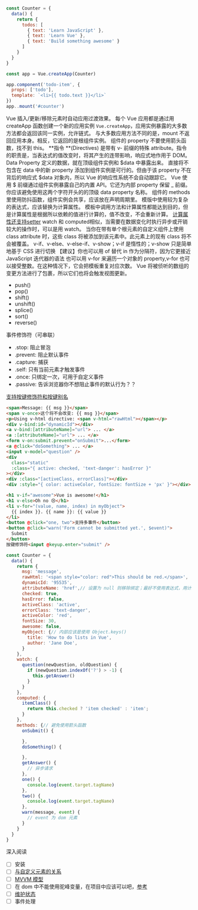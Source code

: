 


```javascript

const Counter = {
  data() {
    return {
      todos: [
        { text: 'Learn JavaScript' },
        { text: 'Learn Vue' },
        { text: 'Build something awesome' }
      ]
    }
  }
}

const app = Vue.createApp(Counter)

app.component('todo-item', {
  props: ['todo'],
  template: `<li>{{ todo.text }}</li>`
})
app..mount('#counter')
```


Vue 插入/更新/移除元素时自动应用过渡效果。
每个 Vue 应用都是通过用 createApp 函数创建一个新的应用实例 `Vue.createApp`，应用实例暴露的大多数方法都会返回该同一实例，允许链式。
与大多数应用方法不同的是，mount 不返回应用本身。相反，它返回的是根组件实例。
组件的 property 不要使用箭头函数，找不到 this。
**指令 **(Directives) 是带有 v- 前缀的特殊 attribute。指令的职责是，当表达式的值改变时，将其产生的连带影响，响应式地作用于 DOM。
Data Property 定义的数据，就在顶级组件实例和 $data 中暴露出来。
直接将不包含在 data 中的新 property 添加到组件实例是可行的。但由于该 property 不在背后的响应式 $data 对象内，所以 Vue 的响应性系统不会自动跟踪它。
Vue 使用 $ 前缀通过组件实例暴露自己的内置 API。它还为内部 property 保留 _ 前缀。你应该避免使用这两个字符开头的的顶级 data property 名称。
组件的 methods 里使用防抖函数，组件实例会共享，应该放在声明周期里。
模版中使用较为复杂的表达式，应该替换为计算属性。
模板中调用方法和计算属性都能达到目的，但是计算属性是根据所以依赖的值进行计算的，值不改变，不会重新计算。
[计算属性还支持setter](https://v3.cn.vuejs.org/guide/computed.html#%E8%AE%A1%E7%AE%97%E5%B1%9E%E6%80%A7%E7%9A%84-setter)
watch 和 computed相似，当需要在数据变化时执行异步或开销较大的操作时，可以是用 watch。
当你在带有单个根元素的自定义组件上使用 class attribute 时，这些 class 将被添加到该元素中。此元素上的现有 class 将不会被覆盖。
v-if、v-else、v-else-if、v-show；v-if 是惰性的；v-show 只是简单地基于 CSS 进行切换
【建议】你也可以用 of 替代 in 作为分隔符，因为它更接近 JavaScript 迭代器的语法
也可以用 v-for 来遍历一个对象的 property,v-for 也可以接受整数。在这种情况下，它会把模板重复对应次数。
Vue 将被侦听的数组的变更方法进行了包裹，所以它们也将会触发视图更新。
- push()
- pop()
- shift()
- unshift()
- splice()
- sort()
- reverse()

事件修饰符（可串联）
- .stop: 阻止冒泡
- .prevent: 阻止默认事件
- .capture: 捕获
- .self: 只有当前元素才触发事件
- .once: 只绑定一次，可用于自定义事件
- .passive: 告诉浏览器你不想阻止事件的默认行为？？

[支持按键修饰符和按键别名](https://v3.cn.vuejs.org/guide/events.html#%E6%8C%89%E9%94%AE%E5%88%AB%E5%90%8D)

```html
<span>Message: {{ msg }}</span>
<span v-once>这个将不会改变: {{ msg }}</span>
<p>Using v-html directive: <span v-html="rawHtml"></span></p>
<div v-bind:id="dynamicId"></div>
<a v-bind:[attributeName]="url"> ... </a>
<a :[attributeName]="url"> ... </a>
<form v-on:submit.prevent="onSubmit">...</form>
<a @click="doSomething"> ... </a>
<input v-model="question" />
<div
  class="static"
  :class="{ active: checked, 'text-danger': hasError }"
></div>
<div :class="[activeClass, errorClass]"></div>
<div :style="{ color: activeColor, fontSize: fontSize + 'px' }"></div>

<h1 v-if="awesome">Vue is awesome!</h1>
<h1 v-else>Oh no 😢</h1>
<li v-for="(value, name, index) in myObject">
  {{ index }}. {{ name }}: {{ value }}
</li>
<button @click="one, two">支持多事件</button>
<button @click="warn('Form cannot be submitted yet.', $event)">
  Submit
</button>
按键修饰符<input @keyup.enter="submit" />
```

```javascript
const Counter = {
  data() {
    return {
      msg: 'message',
      rawHtml: '<span style="color: red">This should be red.</span>',
      dynamicId: '95535',
      attributeName: 'href',// 设置为 null 则移除绑定；最好不使用表达式，用计算属性替代
      checked: true,
      hasError: false,
      activeClass: 'active',
      errorClass: 'text-danger',
      activeColor: 'red',
      fontSize: 30,
      awesome: false,
      myObject: {// 内部应该是使用 Object.keys()
        title: 'How to do lists in Vue',
        author: 'Jane Doe',
      }
    },
    watch: {
      question(newQuestion, oldQuestion) {
        if (newQuestion.indexOf('?') > -1) {
          this.getAnswer()
        }
      }
    },
    computed: {
      itemClass() {
        return this.checked ? 'item checked' : 'item';
      }
    },
    methods: {// 避免使用箭头函数
      onSubmit() {

      },
      doSomething() {

      },
      getAnswer() {
        // 异步请求
      },
      one() {
        console.log(event.target.tagName)
      },
      two() {
        console.log(event.target.tagName)
      },
      warn(message, event) {
        // event 为 dom 元素
      }
    }
  }
}
```

深入阅读
- [ ] 安装
- [ ] [与自定义元素的关系](https://v3.cn.vuejs.org/guide/introduction.html#%E4%B8%8E%E8%87%AA%E5%AE%9A%E4%B9%89%E5%85%83%E7%B4%A0%E7%9A%84%E5%85%B3%E7%B3%BB )
- [ ] [MVVM 模型](https://en.wikipedia.org/wiki/Model_View_ViewModel)
- [ ] 在 dom 中不能使用驼峰变量，在项目中应该可以吧，[参考](https://v3.cn.vuejs.org/guide/template-syntax.html#%E5%AF%B9%E5%8A%A8%E6%80%81%E5%8F%82%E6%95%B0%E8%A1%A8%E8%BE%BE%E5%BC%8F%E7%BA%A6%E5%AE%9A)
- [ ] [维护状态](https://v3.cn.vuejs.org/guide/list.html#%E7%BB%B4%E6%8A%A4%E7%8A%B6%E6%80%81)
- [ ] 事件处理